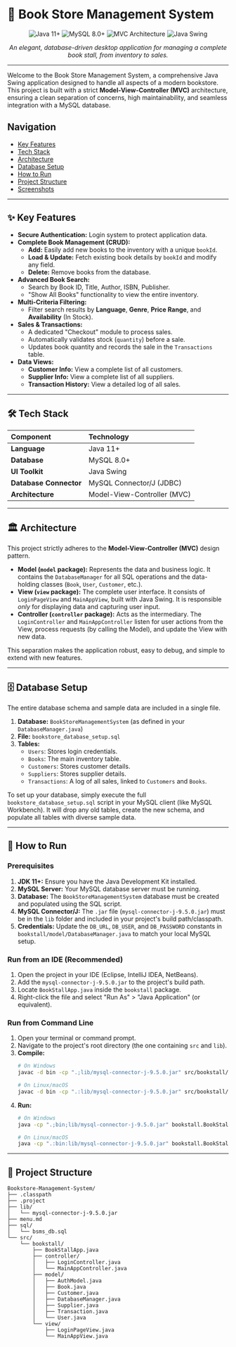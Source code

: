# 📖 Book Store Management System

<p align="center">
  <img src="https://img.shields.io/badge/Java-11%2B-ED8B00?style=for-the-badge&logo=openjdk&logoColor=white" alt="Java 11+">
  <img src="https://img.shields.io/badge/MySQL-8.0%2B-4479A1?style=for-the-badge&logo=mysql&logoColor=white" alt="MySQL 8.0+">
  <img src="https://img.shields.io/badge/Architecture-MVC-blueviolet?style=for-the-badge&logo=designernews&logoColor=white" alt="MVC Architecture">
  <img src="https://img.shields.io/badge/UI-Java%20Swing-blue?style=for-the-badge&logo=java&logoColor=white" alt="Java Swing">
</p>

<p align="center">
  <i>An elegant, database-driven desktop application for managing a complete book stall, from inventory to sales.</i>
</p>

---

Welcome to the Book Store Management System, a comprehensive Java Swing application designed to handle all aspects of a modern bookstore. This project is built with a strict **Model-View-Controller (MVC)** architecture, ensuring a clean separation of concerns, high maintainability, and seamless integration with a MySQL database.

##  Navigation

- [Key Features](#key-features)
- [Tech Stack](#tech-stack)
- [Architecture](#architecture)
- [Database Setup](#database-setup)
- [How to Run](#how-to-run)
- [Project Structure](#project-structure)
- [Screenshots](#screenshots)

---

## ✨ Key Features

* **Secure Authentication:** Login system to protect application data.
* **Complete Book Management (CRUD):**
    * **Add:** Easily add new books to the inventory with a unique `bookId`.
    * **Load & Update:** Fetch existing book details by `bookId` and modify any field.
    * **Delete:** Remove books from the database.
* **Advanced Book Search:**
    * Search by Book ID, Title, Author, ISBN, Publisher.
    * "Show All Books" functionality to view the entire inventory.
* **Multi-Criteria Filtering:**
    * Filter search results by **Language**, **Genre**, **Price Range**, and **Availability** (In Stock).
* **Sales & Transactions:**
    * A dedicated "Checkout" module to process sales.
    * Automatically validates stock (`quantity`) before a sale.
    * Updates book quantity and records the sale in the `Transactions` table.
* **Data Views:**
    * **Customer Info:** View a complete list of all customers.
    * **Supplier Info:** View a complete list of all suppliers.
    * **Transaction History:** View a detailed log of all sales.

---

## 🛠️ Tech Stack

| Component | Technology |
| :--- | :--- |
| **Language** | Java 11+ |
| **Database** | MySQL 8.0+ |
| **UI Toolkit** | Java Swing |
| **Database Connector** | MySQL Connector/J (JDBC) |
| **Architecture** | Model-View-Controller (MVC) |

---

## 🏛️ Architecture

This project strictly adheres to the **Model-View-Controller (MVC)** design pattern.

* **Model (`model` package):** Represents the data and business logic. It contains the `DatabaseManager` for all SQL operations and the data-holding classes (`Book`, `User`, `Customer`, etc.).
* **View (`view` package):** The complete user interface. It consists of `LoginPageView` and `MainAppView`, built with Java Swing. It is responsible *only* for displaying data and capturing user input.
* **Controller (`controller` package):** Acts as the intermediary. The `LoginController` and `MainAppController` listen for user actions from the View, process requests (by calling the Model), and update the View with new data.

This separation makes the application robust, easy to debug, and simple to extend with new features.

---

## 🗄️ Database Setup

The entire database schema and sample data are included in a single file.

1.  **Database:** `BookStoreManagementSystem` (as defined in your `DatabaseManager.java`)
2.  **File:** `bookstore_database_setup.sql`
3.  **Tables:**
    * `Users`: Stores login credentials.
    * `Books`: The main inventory table.
    * `Customers`: Stores customer details.
    * `Suppliers`: Stores supplier details.
    * `Transactions`: A log of all sales, linked to `Customers` and `Books`.

To set up your database, simply execute the full `bookstore_database_setup.sql` script in your MySQL client (like MySQL Workbench). It will drop any old tables, create the new schema, and populate all tables with diverse sample data.

---

## 🚀 How to Run

### Prerequisites

1.  **JDK 11+:** Ensure you have the Java Development Kit installed.
2.  **MySQL Server:** Your MySQL database server must be running.
3.  **Database:** The `BookStoreManagementSystem` database must be created and populated using the SQL script.
4.  **MySQL Connector/J:** The `.jar` file (`mysql-connector-j-9.5.0.jar`) must be in the `lib` folder and included in your project's build path/classpath.
5.  **Credentials:** Update the `DB_URL`, `DB_USER`, and `DB_PASSWORD` constants in `bookstall/model/DatabaseManager.java` to match your local MySQL setup.

### Run from an IDE (Recommended)

1.  Open the project in your IDE (Eclipse, IntelliJ IDEA, NetBeans).
2.  Add the `mysql-connector-j-9.5.0.jar` to the project's build path.
3.  Locate `BookStallApp.java` inside the `bookstall` package.
4.  Right-click the file and select "Run As" > "Java Application" (or equivalent).

### Run from Command Line

1.  Open your terminal or command prompt.
2.  Navigate to the project's root directory (the one containing `src` and `lib`).
3.  **Compile:**
    ```bash
    # On Windows
    javac -d bin -cp ".;lib/mysql-connector-j-9.5.0.jar" src/bookstall/*.java src/bookstall/controller/*.java src/bookstall/model/*.java src/bookstall/view/*.java

    # On Linux/macOS
    javac -d bin -cp ".:lib/mysql-connector-j-9.5.0.jar" src/bookstall/*.java src/bookstall/controller/*.java src/bookstall/model/*.java src/bookstall/view/*.java
    ```
4.  **Run:**
    ```bash
    # On Windows
    java -cp ".;bin;lib/mysql-connector-j-9.5.0.jar" bookstall.BookStallApp

    # On Linux/macOS
    java -cp ".:bin:lib/mysql-connector-j-9.5.0.jar" bookstall.BookStallApp
    ```

---

## 📂 Project Structure

```
Bookstore-Management-System/
├── .classpath
├── .project
├── lib/
│   └── mysql-connector-j-9.5.0.jar
├── menu.md
├── sql/
│   └── bsms_db.sql
└── src/
    └── bookstall/
        ├── BookStallApp.java
        ├── controller/
        │   ├── LoginController.java
        │   └── MainAppController.java
        ├── model/
        │   ├── AuthModel.java
        │   ├── Book.java
        │   ├── Customer.java
        │   ├── DatabaseManager.java
        │   ├── Supplier.java
        │   ├── Transaction.java
        │   └── User.java
        └── view/
            ├── LoginPageView.java
            └── MainAppView.java
```
                

